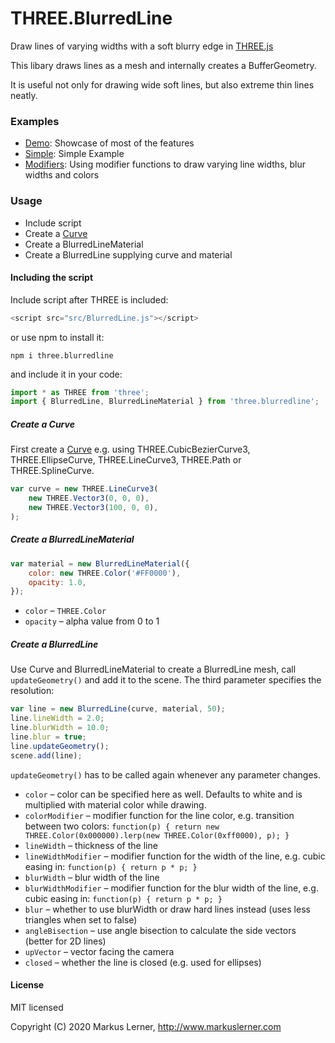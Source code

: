# THREE.BlurredLine

Draw lines of varying widths with a soft blurry edge in [THREE.js](https://github.com/mrdoob/three.js/)

This libary draws lines as a mesh and internally creates a BufferGeometry.

It is useful not only for drawing wide soft lines, but also extreme thin lines neatly.


### Examples ####

* [Demo](https://www.markuslerner.com/github/three.blurredline/examples/index.html): Showcase of most of the features
* [Simple](https://www.markuslerner.com/github/three.blurredline/examples/simple.html): Simple Example
* [Modifiers](https://www.markuslerner.com/github/three.blurredline/examples/modifiers.html): Using modifier functions to draw varying line widths, blur widths and colors

### Usage ####

* Include script
* Create a [Curve](https://threejs.org/docs/#api/en/extras/core/Curve)
* Create a BlurredLineMaterial
* Create a BlurredLine supplying curve and material

#### Including the script ####

Include script after THREE is included:

```js
<script src="src/BlurredLine.js"></script>
```

or use npm to install it:

```
npm i three.blurredline
```

and include it in your code:
```js
import * as THREE from 'three';
import { BlurredLine, BlurredLineMaterial } from 'three.blurredline';
```


##### Create a Curve #####

First create a [Curve](https://threejs.org/docs/#api/en/extras/core/Curve) e.g. using THREE.CubicBezierCurve3, THREE.EllipseCurve, THREE.LineCurve3, THREE.Path or THREE.SplineCurve.

```js
var curve = new THREE.LineCurve3(
	new THREE.Vector3(0, 0, 0),
	new THREE.Vector3(100, 0, 0),
);
```

##### Create a BlurredLineMaterial #####

```js
var material = new BlurredLineMaterial({
	color: new THREE.Color('#FF0000'),
	opacity: 1.0,
});
```

* ```color``` – ```THREE.Color```
* ```opacity``` – alpha value from 0 to 1

##### Create a BlurredLine #####

Use Curve and BlurredLineMaterial to create a BlurredLine mesh, call ```updateGeometry()``` and add it to the scene. The third parameter specifies the resolution:

```js
var line = new BlurredLine(curve, material, 50);
line.lineWidth = 2.0;
line.blurWidth = 10.0;
line.blur = true;
line.updateGeometry();
scene.add(line);
```

```updateGeometry()``` has to be called again whenever any parameter changes.

* ```color``` – color can be specified here as well. Defaults to white and is multiplied with material color while drawing.
* ```colorModifier``` – modifier function for the line color, e.g. transition between two colors: ```function(p) {
    return new THREE.Color(0x000000).lerp(new THREE.Color(0xff0000), p);
  }```
* ```lineWidth``` – thickness of the line
* ```lineWidthModifier``` – modifier function for the width of the line, e.g. cubic easing in: ```function(p) { return p * p; }```
* ```blurWidth``` – blur width of the line
* ```blurWidthModifier``` – modifier function for the blur width of the line, e.g. cubic easing in: ```function(p) { return p * p; }```
* ```blur``` – whether to use blurWidth or draw hard lines instead (uses less triangles when set to false)
* ```angleBisection``` – use angle bisection to calculate the side vectors (better for 2D lines)
* ```upVector``` – vector facing the camera
* ```closed``` – whether the line is closed (e.g. used for ellipses)

#### License ####

MIT licensed

Copyright (C) 2020 Markus Lerner, http://www.markuslerner.com

